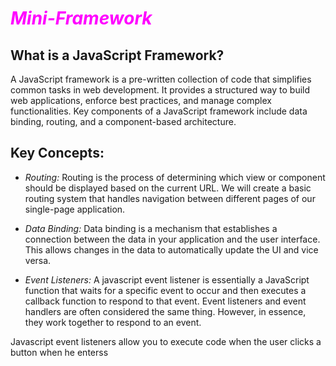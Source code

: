 <!-- Framework documentation (how to use, features, examples) -->

# <span style="color:magenta">*Mini-Framework*</span>

## What is a JavaScript Framework?

A JavaScript framework is a pre-written collection of code that simplifies common tasks in web development. 
It provides a structured way to build web applications, enforce best practices, and manage complex functionalities. Key components of a JavaScript framework include data binding, routing, and a component-based architecture.

## Key Concepts: 

- *Routing:* Routing is the process of determining which view or component should be displayed based on the current URL. We will create a basic routing system that handles navigation between different pages of our single-page application.

- *Data Binding:* Data binding is a mechanism that establishes a connection between the data in your application and the user interface. This allows changes in the data to automatically update the UI and vice versa.

- *Event Listeners:* A javascript event listener is essentially a JavaScript function that waits for a specific event to occur and then executes a callback function to respond to that event. Event listeners and event handlers are often considered the same thing. However, in essence, they work together to respond to an event.

Javascript event listeners allow you to execute code when the user clicks a button when he enterss